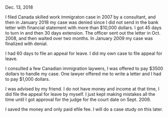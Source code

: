 
Dec. 13, 2018

I filed Canada skilled work immigraton case in 2007 by a consultant, and then in January 2018 my case was denied since I did not send in the bank letter with financial statement with more than $10,000 dollars. I got 45 days to turn in and then 30 days extension. The officer sent out the letter in Oct. 2008, and then waited over two months. In January 2009 my case was finalized with denial. 

I had 60 days to file an appeal for leave. I did my own case to file appeal for leave. 

I consulted a few Canadian immigration laywers, I was offered to pay $3500 dollars to handle my case. One lawyer offered me to write a letter and I had to pay $1,000 dollars. 

I was advised by my friend. I do not have money and income at that time, I did file the appeal for leave by myself. I just kept making mistakes all the time until I got approval for the judge for the court date on Sept. 2009. 

I saved the money and only paid efile fee. I will do a case study on this later. 
